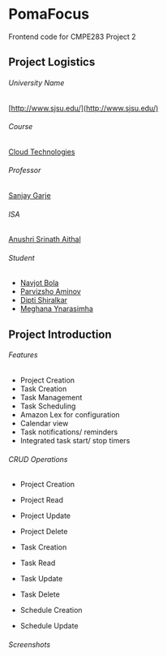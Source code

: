 # PomaFocus
Frontend code for CMPE283 Project 2

## Project Logistics

###### University Name
[http://www.sjsu.edu/](http://www.sjsu.edu/)

###### Course
[Cloud Technologies](http://info.sjsu.edu/web-dbgen/catalog/courses/CMPE281.html)

###### Professor
[Sanjay Garje](https://www.linkedin.com/in/sanjaygarje/)

######  ISA
[Anushri Srinath Aithal](https://www.linkedin.com/in/anushri-aithal/)

###### Student
- [Navjot Bola](https://www.linkedin.com/in/navjotbola/)
- [Parvizsho Aminov](https://www.linkedin.com/in/parvizsho/)
- [Dipti Shiralkar](https://www.linkedin.com/in/diptivs/)
- [Meghana Ynarasimha](https://www.linkedin.com/in/ymeghana/)

## Project Introduction

###### Features
- Project Creation
- Task Creation
- Task Management
- Task Scheduling
- Amazon Lex for configuration
- Calendar view
- Task notifications/ reminders
- Integrated task start/ stop timers

###### CRUD Operations
- Project Creation
- Project Read
- Project Update
- Project Delete

- Task Creation
- Task Read
- Task Update
- Task Delete

- Schedule Creation
- Schedule Update

###### Screenshots
